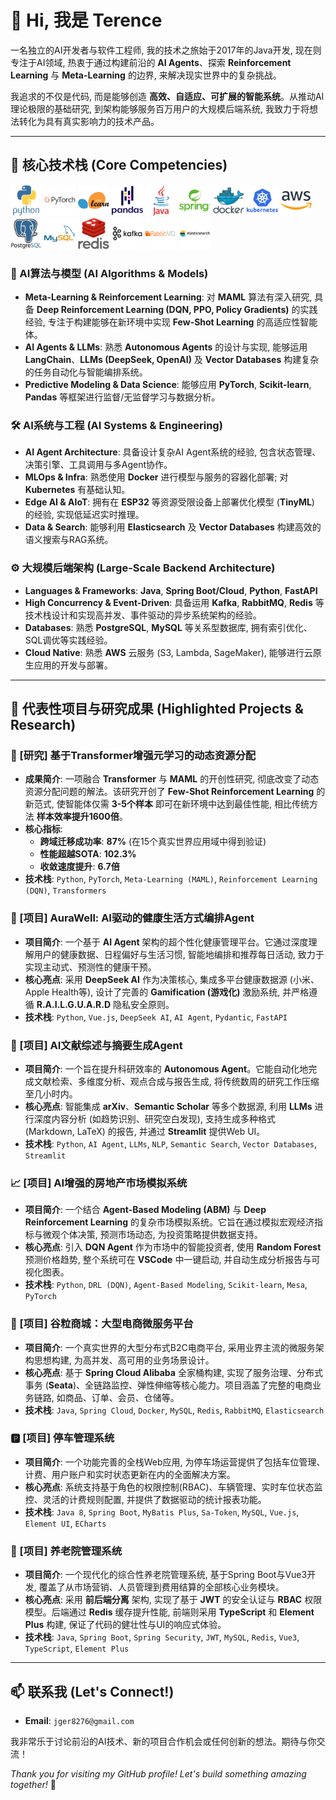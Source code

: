 # 👋 Hi, 我是 Terence

一名独立的AI开发者与软件工程师, 我的技术之旅始于2017年的Java开发, 现在则专注于AI领域, 热衷于通过构建前沿的 **AI Agents**、探索 **Reinforcement Learning** 与 **Meta-Learning** 的边界, 来解决现实世界中的复杂挑战。

我追求的不仅是代码, 而是能够创造 **高效、自适应、可扩展的智能系统**。从推动AI理论极限的基础研究, 到架构能够服务百万用户的大规模后端系统, 我致力于将想法转化为具有真实影响力的技术产品。

---

## 🚀 核心技术栈 (Core Competencies)

<p align="left">
  <a href="https://www.python.org/" target="_blank" rel="noreferrer"><img src="https://raw.githubusercontent.com/devicons/devicon/master/icons/python/python-original-wordmark.svg" alt="Python" width="50" height="50"/></a>
  <a href="https://pytorch.org/" target="_blank" rel="noreferrer"><img src="https://raw.githubusercontent.com/devicons/devicon/master/icons/pytorch/pytorch-original-wordmark.svg" alt="PyTorch" width="50" height="50"/></a>
  <a href="https://scikit-learn.org/" target="_blank" rel="noreferrer"><img src="https://raw.githubusercontent.com/devicons/devicon/master/icons/scikitlearn/scikitlearn-original.svg" alt="Scikit-learn" width="50" height="50"/></a>
  <a href="https://pandas.pydata.org/" target="_blank" rel="noreferrer"><img src="https://raw.githubusercontent.com/devicons/devicon/master/icons/pandas/pandas-original-wordmark.svg" alt="Pandas" width="50" height="50"/></a>
  <a href="https://www.java.com/" target="_blank" rel="noreferrer"><img src="https://raw.githubusercontent.com/devicons/devicon/master/icons/java/java-original-wordmark.svg" alt="Java" width="50" height="50"/></a>
  <a href="https://spring.io/" target="_blank" rel="noreferrer"><img src="https://raw.githubusercontent.com/devicons/devicon/master/icons/spring/spring-original-wordmark.svg" alt="Spring" width="50" height="50"/></a>
  <a href="https://www.docker.com/" target="_blank" rel="noreferrer"><img src="https://raw.githubusercontent.com/devicons/devicon/master/icons/docker/docker-original-wordmark.svg" alt="Docker" width="50" height="50"/></a>
  <a href="https://kubernetes.io" target="_blank" rel="noreferrer"><img src="https://raw.githubusercontent.com/devicons/devicon/master/icons/kubernetes/kubernetes-plain-wordmark.svg" alt="Kubernetes" width="50" height="50"/></a>
  <a href="https://aws.amazon.com/" target="_blank" rel="noreferrer"><img src="https://raw.githubusercontent.com/devicons/devicon/master/icons/amazonwebservices/amazonwebservices-original-wordmark.svg" alt="AWS" width="50" height="50"/></a>
  <a href="https://www.postgresql.org/" target="_blank" rel="noreferrer"><img src="https://raw.githubusercontent.com/devicons/devicon/master/icons/postgresql/postgresql-original-wordmark.svg" alt="PostgreSQL" width="50" height="50"/></a>
  <a href="https://www.mysql.com/" target="_blank" rel="noreferrer"><img src="https://raw.githubusercontent.com/devicons/devicon/master/icons/mysql/mysql-original-wordmark.svg" alt="MySQL" width="50" height="50"/></a>
  <a href="https://redis.io/" target="_blank" rel="noreferrer"><img src="https://raw.githubusercontent.com/devicons/devicon/master/icons/redis/redis-original-wordmark.svg" alt="Redis" width="50" height="50"/></a>
  <a href="https://kafka.apache.org/" target="_blank" rel="noreferrer"><img src="https://raw.githubusercontent.com/devicons/devicon/master/icons/apachekafka/apachekafka-original-wordmark.svg" alt="Kafka" width="50" height="50"/></a>
  <a href="https://www.rabbitmq.com/" target="_blank" rel="noreferrer"><img src="https://raw.githubusercontent.com/devicons/devicon/master/icons/rabbitmq/rabbitmq-original-wordmark.svg" alt="RabbitMQ" width="50" height="50"/></a>
  <a href="https://www.elastic.co/" target="_blank" rel="noreferrer"><img src="https://raw.githubusercontent.com/devicons/devicon/master/icons/elasticsearch/elasticsearch-original-wordmark.svg" alt="Elasticsearch" width="50" height="50"/></a>
</p>

### 🧠 AI算法与模型 (AI Algorithms & Models)
- **Meta-Learning & Reinforcement Learning**: 对 **MAML** 算法有深入研究, 具备 **Deep Reinforcement Learning (DQN, PPO, Policy Gradients)** 的实践经验, 专注于构建能够在新环境中实现 **Few-Shot Learning** 的高适应性智能体。
- **AI Agents & LLMs**: 熟悉 **Autonomous Agents** 的设计与实现, 能够运用 **LangChain**、**LLMs (DeepSeek, OpenAI)** 及 **Vector Databases** 构建复杂的任务自动化与智能编排系统。
- **Predictive Modeling & Data Science**: 能够应用 **PyTorch**, **Scikit-learn**, **Pandas** 等框架进行监督/无监督学习与数据分析。

### 🛠️ AI系统与工程 (AI Systems & Engineering)
- **AI Agent Architecture**: 具备设计复杂AI Agent系统的经验, 包含状态管理、决策引擎、工具调用与多Agent协作。
- **MLOps & Infra**: 熟悉使用 **Docker** 进行模型与服务的容器化部署; 对 **Kubernetes** 有基础认知。
- **Edge AI & AIoT**: 拥有在 **ESP32** 等资源受限设备上部署优化模型 (**TinyML**) 的经验, 实现低延迟实时推理。
- **Data & Search**: 能够利用 **Elasticsearch** 及 **Vector Databases** 构建高效的语义搜索与RAG系统。

### ⚙️ 大规模后端架构 (Large-Scale Backend Architecture)
- **Languages & Frameworks**: **Java**, **Spring Boot/Cloud**, **Python**, **FastAPI**
- **High Concurrency & Event-Driven**: 具备运用 **Kafka**, **RabbitMQ**, **Redis** 等技术栈设计和实现高并发、事件驱动的异步系统架构的经验。
- **Databases**: 熟悉 **PostgreSQL**, **MySQL** 等关系型数据库, 拥有索引优化、SQL调优等实践经验。
- **Cloud Native**: 熟悉 **AWS** 云服务 (S3, Lambda, SageMaker), 能够进行云原生应用的开发与部署。

---

## 🌟 代表性项目与研究成果 (Highlighted Projects & Research)

### 🔬 [研究] 基于Transformer增强元学习的动态资源分配
- **成果简介**: 一项融合 **Transformer** 与 **MAML** 的开创性研究, 彻底改变了动态资源分配问题的解法。该研究开创了 **Few-Shot Reinforcement Learning** 的新范式, 使智能体仅需 **3-5个样本** 即可在新环境中达到最佳性能, 相比传统方法 **样本效率提升1600倍**。
- **核心指标**:
    - **跨域迁移成功率**: **87%** (在15个真实世界应用域中得到验证)
    - **性能超越SOTA**: **102.3%**
    - **收敛速度提升**: **6.7倍**
- **技术栈**: `Python`, `PyTorch`, `Meta-Learning (MAML)`, `Reinforcement Learning (DQN)`, `Transformers`

### 🤖 [项目] AuraWell: AI驱动的健康生活方式编排Agent
- **项目简介**: 一个基于 **AI Agent** 架构的超个性化健康管理平台。它通过深度理解用户的健康数据、日程偏好与生活习惯, 智能地编排和推荐每日活动, 致力于实现主动式、预测性的健康干预。
- **核心亮点**: 采用 **DeepSeek AI** 作为决策核心, 集成多平台健康数据源 (小米、Apple Health等), 设计了完善的 **Gamification (游戏化)** 激励系统, 并严格遵循 **R.A.I.L.G.U.A.R.D** 隐私安全原则。
- **技术栈**: `Python`, `Vue.js`, `DeepSeek AI`, `AI Agent`, `Pydantic`, `FastAPI`

### 🧠 [项目] AI文献综述与摘要生成Agent
- **项目简介**: 一个旨在提升科研效率的 **Autonomous Agent**。它能自动化地完成文献检索、多维度分析、观点合成与报告生成, 将传统数周的研究工作压缩至几小时内。
- **核心亮点**: 智能集成 **arXiv**、**Semantic Scholar** 等多个数据源, 利用 **LLMs** 进行深度内容分析 (如趋势识别、研究空白发现), 支持生成多种格式 (Markdown, LaTeX) 的报告, 并通过 **Streamlit** 提供Web UI。
- **技术栈**: `Python`, `AI Agent`, `LLMs`, `NLP`, `Semantic Search`, `Vector Databases`, `Streamlit`

### 📈 [项目] AI增强的房地产市场模拟系统
- **项目简介**: 一个结合 **Agent-Based Modeling (ABM)** 与 **Deep Reinforcement Learning** 的复杂市场模拟系统。它旨在通过模拟宏观经济指标与微观个体决策, 预测市场动态, 为投资策略提供数据支持。
- **核心亮点**: 引入 **DQN Agent** 作为市场中的智能投资者, 使用 **Random Forest** 预测价格趋势, 整个系统可在 **VSCode** 中一键启动, 并自动生成分析报告与可视化图表。
- **技术栈**: `Python`, `DRL (DQN)`, `Agent-Based Modeling`, `Scikit-learn`, `Mesa`, `PyTorch`

### 🛒 [项目] 谷粒商城：大型电商微服务平台
- **项目简介**: 一个真实世界的大型分布式B2C电商平台, 采用业界主流的微服务架构思想构建, 为高并发、高可用的业务场景设计。
- **核心亮点**: 基于 **Spring Cloud Alibaba** 全家桶构建, 实现了服务治理、分布式事务 (**Seata**)、全链路监控、弹性伸缩等核心能力。项目涵盖了完整的电商业务链路, 如商品、订单、会员、仓储等。
- **技术栈**: `Java`, `Spring Cloud`, `Docker`, `MySQL`, `Redis`, `RabbitMQ`, `Elasticsearch`

### 🅿️ [项目] 停车管理系统
- **项目简介**: 一个功能完善的全栈Web应用, 为停车场运营提供了包括车位管理、计费、用户账户和实时状态更新在内的全面解决方案。
- **核心亮点**: 系统支持基于角色的权限控制(RBAC)、车辆管理、实时车位状态监控、灵活的计费规则配置, 并提供了数据驱动的统计报表功能。
- **技术栈**: `Java 8`, `Spring Boot`, `MyBatis Plus`, `Sa-Token`, `MySQL`, `Vue.js`, `Element UI`, `ECharts`

### 🏥 [项目] 养老院管理系统
- **项目简介**: 一个现代化的综合性养老院管理系统, 基于Spring Boot与Vue3开发, 覆盖了从市场营销、人员管理到费用结算的全部核心业务模块。
- **核心亮点**: 采用 **前后端分离** 架构, 实现了基于 **JWT** 的安全认证与 **RBAC** 权限模型。后端通过 **Redis** 缓存提升性能, 前端则采用 **TypeScript** 和 **Element Plus** 构建, 保证了代码的健壮性与UI的响应式体验。
- **技术栈**: `Java`, `Spring Boot`, `Spring Security`, `JWT`, `MySQL`, `Redis`, `Vue3`, `TypeScript`, `Element Plus`

---

## 📫 联系我 (Let's Connect!)
- **Email**: `jger8276@gmail.com`

我非常乐于讨论前沿的AI技术、新的项目合作机会或任何创新的想法。期待与你交流！

*Thank you for visiting my GitHub profile! Let's build something amazing together!* 🚀


